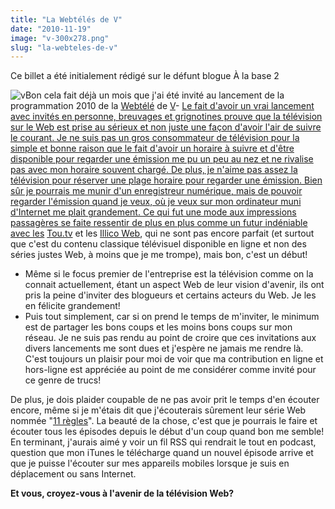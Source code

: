 ```yaml
---
title: "La Webtélés de V"
date: "2010-11-19"
image: "v-300x278.png"
slug: "la-webteles-de-v"
---
```


Ce billet a été initialement rédigé sur le défunt blogue À la base 2

![](images/v-300x278.png "v")Bon cela fait déjà un mois que j'ai été invité au lancement de la programmation 2010 de la [Webtélé](https://vtele.ca/webteles/ "Site Web de la Webtélé de V") de [V](https://vtele.ca/ "Site Web de V")- [Le fait d'avoir un vrai lancement avec invités en personne, breuvages et grignotines prouve que la télévision sur le Web est prise au sérieux et non juste une façon d'avoir l'air de suivre le courant. Je ne suis pas un gros consommateur de télévision pour la simple et bonne raison que le fait d'avoir un horaire à suivre et d'être disponible pour regarder une émission me pu un peu au nez et ne rivalise pas avec mon horaire souvent chargé. De plus, je n'aime pas assez la télévision pour réserver une plage horaire pour regarder une émission. Bien sûr je pourrais me munir d'un enregistreur numérique, mais de pouvoir regarder l'émission quand je veux, où je veux sur mon ordinateur muni d'Internet me plait grandement. Ce qui fut une mode aux impressions passagères se faite ressentir de plus en plus comme un futur indéniable avec les](https://vtele.ca/ "Site Web de V") [Tou.tv](https://tou.tv/ "Site Web de Tou.Tv") et les [Illico Web](https://illicoweb.videotron.com/illicoweb/accueil "Site Web de Illico Web"), qui ne sont pas encore parfait (et surtout que c'est du contenu classique télévisuel disponible en ligne et non des séries justes Web, à moins que je me trompe), mais bon, c'est un début!
- Même si le focus premier de l'entreprise est la télévision comme on la connait actuellement, étant un aspect Web de leur vision d'avenir, ils ont pris la peine d'inviter des blogueurs et certains acteurs du Web. Je les en félicite grandement!
- Puis tout simplement, car si on prend le temps de m'inviter, le minimum est de partager les bons coups et les moins bons coups sur mon réseau. Je ne suis pas rendu au point de croire que ces invitations aux divers lancements me sont dues et j'espère ne jamais me rendre là.  C'est toujours un plaisir pour moi de voir que ma contribution en ligne et hors-ligne est appréciée au point de me considérer comme invité pour ce genre de trucs!

De plus, je dois plaider coupable de ne pas avoir prit le temps d'en écouter encore, même si je m'étais dit que j'écouterais sûrement leur série Web nommée "[11 règles](https://vtele.ca/videos/11-regles/ "Site Web de la série 11 règles")". La beauté de la chose, c'est que je pourrais le faire et écouter tous les épisodes depuis le début d'un coup quand bon me semble! En terminant, j'aurais aimé y voir un fil RSS qui rendrait le tout en podcast, question que mon iTunes le télécharge quand un nouvel épisode arrive et que je puisse l'écouter sur mes appareils mobiles lorsque je suis en déplacement ou sans Internet.

**Et vous, croyez-vous à l'avenir de la télévision Web?**
